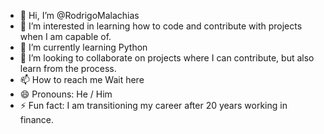 - 👋 Hi, I’m @RodrigoMalachias
- 👀 I’m interested in learning how to code and contribute with projects when I am capable of.
- 🌱 I’m currently learning Python
- 💞️ I’m looking to collaborate on projects where I can contribute, but also learn from the process.
- 📫 How to reach me Wait here
- 😄 Pronouns: He / Him
- ⚡ Fun fact: I am transitioning my career after 20 years working in finance.

<!---
RodrigoMalachias/RodrigoMalachias is a ✨ special ✨ repository because its `README.md` (this file) appears on your GitHub profile.
You can click the Preview link to take a look at your changes.
--->
